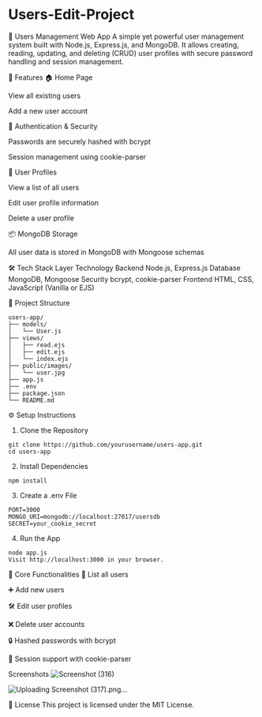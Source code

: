 # Users-Edit-Project
👥 Users Management Web App
A simple yet powerful user management system built with Node.js, Express.js, and MongoDB. It allows creating, reading, updating, and deleting (CRUD) user profiles with secure password handling and session management.

🚀 Features
🏠 Home Page

View all existing users

Add a new user account

🔐 Authentication & Security

Passwords are securely hashed with bcrypt

Session management using cookie-parser

👤 User Profiles

View a list of all users

Edit user profile information

Delete a user profile

📦 MongoDB Storage

All user data is stored in MongoDB with Mongoose schemas

🛠️ Tech Stack
Layer	Technology
Backend	Node.js, Express.js
Database	MongoDB, Mongoose
Security	bcrypt, cookie-parser
Frontend	HTML, CSS, JavaScript (Vanilla or EJS)

📂 Project Structure
```
users-app/
├── models/
│   └── User.js
├── views/
│   ├── read.ejs
│   ├── edit.ejs
│   └── index.ejs
├── public/images/
│   └── user.jpg
├── app.js
├── .env
├── package.json
└── README.md
```
⚙️ Setup Instructions
1. Clone the Repository
```
git clone https://github.com/yourusername/users-app.git
cd users-app
```
2. Install Dependencies
```
npm install
```
3. Create a .env File
```
PORT=3000
MONGO_URI=mongodb://localhost:27017/usersdb
SECRET=your_cookie_secret
```
4. Run the App
```
node app.js
Visit http://localhost:3000 in your browser.
```
🧪 Core Functionalities
📄 List all users

➕ Add new users

🛠️ Edit user profiles

❌ Delete user accounts

🔒 Hashed passwords with bcrypt

🍪 Session support with cookie-parser

Screenshots
![Screenshot (316)](https://github.com/user-attachments/assets/0dffc76b-7d7e-432d-927b-a98babd27ba3)



![Uploading Screenshot (317).png…]()


📄 License
This project is licensed under the MIT License.

